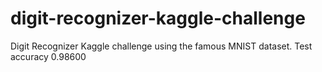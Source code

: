 # digit-recognizer-kaggle-challenge
 Digit Recognizer Kaggle challenge using the famous MNIST dataset.
 Test accuracy 0.98600
